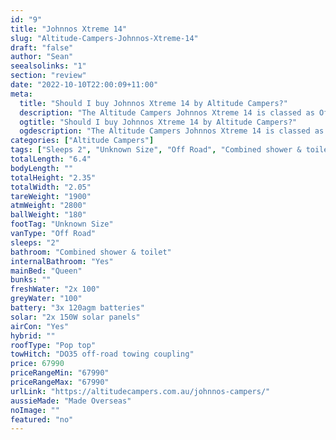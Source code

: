 ```yaml
---
id: "9"
title: "Johnnos Xtreme 14"
slug: "Altitude-Campers-Johnnos-Xtreme-14"
draft: "false"
author: "Sean"
seealsolinks: "1"
section: "review"
date: "2022-10-10T22:00:09+11:00"
meta:
  title: "Should I buy Johnnos Xtreme 14 by Altitude Campers?"
  description: "The Altitude Campers Johnnos Xtreme 14 is classed as Off Road, and sleeps 2 people. It is Made Overseas and comes in at Unknown Size. It generally has Combined shower & toilet."
  ogtitle: "Should I buy Johnnos Xtreme 14 by Altitude Campers?"
  ogdescription: "The Altitude Campers Johnnos Xtreme 14 is classed as Off Road, and sleeps 2 people. It is Made Overseas and comes in at Unknown Size. It generally has Combined shower & toilet."
categories: ["Altitude Campers"]
tags: ["Sleeps 2", "Unknown Size", "Off Road", "Combined shower & toilet", "Pop top", "60 - 70k", "Made Overseas"]
totalLength: "6.4"
bodyLength: ""
totalHeight: "2.35"
totalWidth: "2.05"
tareWeight: "1900"
atmWeight: "2800"
ballWeight: "180"
footTag: "Unknown Size"
vanType: "Off Road"
sleeps: "2"
bathroom: "Combined shower & toilet"
internalBathroom: "Yes"
mainBed: "Queen"
bunks: ""
freshWater: "2x 100"
greyWater: "100"
battery: "3x 120agm batteries"
solar: "2x 150W solar panels"
airCon: "Yes"
hybrid: ""
roofType: "Pop top"
towHitch: "DO35 off-road towing coupling"
price: 67990
priceRangeMin: "67990"
priceRangeMax: "67990"
urlLink: "https://altitudecampers.com.au/johnnos-campers/"
aussieMade: "Made Overseas"
noImage: ""
featured: "no"
---
```

